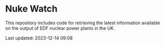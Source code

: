 # Nuke Watch

This repository includes code for retrieving the latest information available on the output of EDF nuclear power plants in the UK.

Last updated: 2023-12-14 09:08